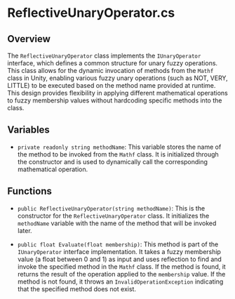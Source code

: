 # ReflectiveUnaryOperator.cs

## Overview
The `ReflectiveUnaryOperator` class implements the `IUnaryOperator` interface, which defines a common structure for unary fuzzy operations. This class allows for the dynamic invocation of methods from the `Mathf` class in Unity, enabling various fuzzy unary operations (such as NOT, VERY, LITTLE) to be executed based on the method name provided at runtime. This design provides flexibility in applying different mathematical operations to fuzzy membership values without hardcoding specific methods into the class.

## Variables
- `private readonly string methodName`: This variable stores the name of the method to be invoked from the `Mathf` class. It is initialized through the constructor and is used to dynamically call the corresponding mathematical operation.

## Functions
- `public ReflectiveUnaryOperator(string methodName)`: This is the constructor for the `ReflectiveUnaryOperator` class. It initializes the `methodName` variable with the name of the method that will be invoked later.

- `public float Evaluate(float membership)`: This method is part of the `IUnaryOperator` interface implementation. It takes a fuzzy membership value (a float between 0 and 1) as input and uses reflection to find and invoke the specified method in the `Mathf` class. If the method is found, it returns the result of the operation applied to the `membership` value. If the method is not found, it throws an `InvalidOperationException` indicating that the specified method does not exist.